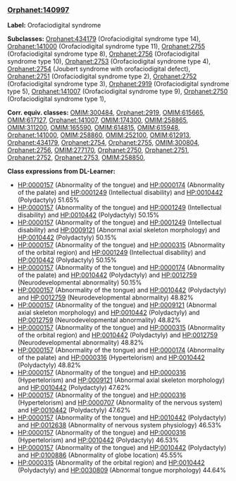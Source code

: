 
### [Orphanet:140997](http://www.orpha.net/ORDO/Orphanet_140997)
**Label:** Orofaciodigital syndrome

**Subclasses:** [Orphanet:434179](http://www.orpha.net/ORDO/Orphanet_434179) (Orofaciodigital syndrome type 14), [Orphanet:141000](http://www.orpha.net/ORDO/Orphanet_141000) (Orofaciodigital syndrome type 11), [Orphanet:2755](http://www.orpha.net/ORDO/Orphanet_2755) (Orofaciodigital syndrome type 8), [Orphanet:2756](http://www.orpha.net/ORDO/Orphanet_2756) (Orofaciodigital syndrome type 10), [Orphanet:2753](http://www.orpha.net/ORDO/Orphanet_2753) (Orofaciodigital syndrome type 4), [Orphanet:2754](http://www.orpha.net/ORDO/Orphanet_2754) (Joubert syndrome with orofaciodigital defect), [Orphanet:2751](http://www.orpha.net/ORDO/Orphanet_2751) (Orofaciodigital syndrome type 2), [Orphanet:2752](http://www.orpha.net/ORDO/Orphanet_2752) (Orofaciodigital syndrome type 3), [Orphanet:2919](http://www.orpha.net/ORDO/Orphanet_2919) (Orofaciodigital syndrome type 5), [Orphanet:141007](http://www.orpha.net/ORDO/Orphanet_141007) (Orofaciodigital syndrome type 9), [Orphanet:2750](http://www.orpha.net/ORDO/Orphanet_2750) (Orofaciodigital syndrome type 1), 

**Corr. equiv. classes:** [OMIM:300484](http://purl.obolibrary.org/obo/OMIM_300484), [Orphanet:2919](http://www.orpha.net/ORDO/Orphanet_2919), [OMIM:615665](http://purl.obolibrary.org/obo/OMIM_615665), [OMIM:617127](http://purl.obolibrary.org/obo/OMIM_617127), [Orphanet:141007](http://www.orpha.net/ORDO/Orphanet_141007), [OMIM:174300](http://purl.obolibrary.org/obo/OMIM_174300), [OMIM:258865](http://purl.obolibrary.org/obo/OMIM_258865), [OMIM:311200](http://purl.obolibrary.org/obo/OMIM_311200), [OMIM:165590](http://purl.obolibrary.org/obo/OMIM_165590), [OMIM:614815](http://purl.obolibrary.org/obo/OMIM_614815), [OMIM:615948](http://purl.obolibrary.org/obo/OMIM_615948), [Orphanet:141000](http://www.orpha.net/ORDO/Orphanet_141000), [OMIM:258860](http://purl.obolibrary.org/obo/OMIM_258860), [OMIM:252100](http://purl.obolibrary.org/obo/OMIM_252100), [OMIM:612913](http://purl.obolibrary.org/obo/OMIM_612913), [Orphanet:434179](http://www.orpha.net/ORDO/Orphanet_434179), [Orphanet:2754](http://www.orpha.net/ORDO/Orphanet_2754), [Orphanet:2755](http://www.orpha.net/ORDO/Orphanet_2755), [OMIM:300804](http://purl.obolibrary.org/obo/OMIM_300804), [Orphanet:2756](http://www.orpha.net/ORDO/Orphanet_2756), [OMIM:277170](http://purl.obolibrary.org/obo/OMIM_277170), [Orphanet:2750](http://www.orpha.net/ORDO/Orphanet_2750), [Orphanet:2751](http://www.orpha.net/ORDO/Orphanet_2751), [Orphanet:2752](http://www.orpha.net/ORDO/Orphanet_2752), [Orphanet:2753](http://www.orpha.net/ORDO/Orphanet_2753), [OMIM:258850](http://purl.obolibrary.org/obo/OMIM_258850), 

**Class expressions from DL-Learner:**

- [HP:0000157](http://purl.obolibrary.org/obo/HP_0000157) (Abnormality of the tongue) and [HP:0000174](http://purl.obolibrary.org/obo/HP_0000174) (Abnormality of the palate) and [HP:0001249](http://purl.obolibrary.org/obo/HP_0001249) (Intellectual disability) and [HP:0010442](http://purl.obolibrary.org/obo/HP_0010442) (Polydactyly) 51.65%
- [HP:0000157](http://purl.obolibrary.org/obo/HP_0000157) (Abnormality of the tongue) and [HP:0001249](http://purl.obolibrary.org/obo/HP_0001249) (Intellectual disability) and [HP:0010442](http://purl.obolibrary.org/obo/HP_0010442) (Polydactyly) 50.15%
- [HP:0000157](http://purl.obolibrary.org/obo/HP_0000157) (Abnormality of the tongue) and [HP:0001249](http://purl.obolibrary.org/obo/HP_0001249) (Intellectual disability) and [HP:0009121](http://purl.obolibrary.org/obo/HP_0009121) (Abnormal axial skeleton morphology) and [HP:0010442](http://purl.obolibrary.org/obo/HP_0010442) (Polydactyly) 50.15%
- [HP:0000157](http://purl.obolibrary.org/obo/HP_0000157) (Abnormality of the tongue) and [HP:0000315](http://purl.obolibrary.org/obo/HP_0000315) (Abnormality of the orbital region) and [HP:0001249](http://purl.obolibrary.org/obo/HP_0001249) (Intellectual disability) and [HP:0010442](http://purl.obolibrary.org/obo/HP_0010442) (Polydactyly) 50.15%
- [HP:0000157](http://purl.obolibrary.org/obo/HP_0000157) (Abnormality of the tongue) and [HP:0000174](http://purl.obolibrary.org/obo/HP_0000174) (Abnormality of the palate) and [HP:0010442](http://purl.obolibrary.org/obo/HP_0010442) (Polydactyly) and [HP:0012759](http://purl.obolibrary.org/obo/HP_0012759) (Neurodevelopmental abnormality) 50.15%
- [HP:0000157](http://purl.obolibrary.org/obo/HP_0000157) (Abnormality of the tongue) and [HP:0010442](http://purl.obolibrary.org/obo/HP_0010442) (Polydactyly) and [HP:0012759](http://purl.obolibrary.org/obo/HP_0012759) (Neurodevelopmental abnormality) 48.82%
- [HP:0000157](http://purl.obolibrary.org/obo/HP_0000157) (Abnormality of the tongue) and [HP:0009121](http://purl.obolibrary.org/obo/HP_0009121) (Abnormal axial skeleton morphology) and [HP:0010442](http://purl.obolibrary.org/obo/HP_0010442) (Polydactyly) and [HP:0012759](http://purl.obolibrary.org/obo/HP_0012759) (Neurodevelopmental abnormality) 48.82%
- [HP:0000157](http://purl.obolibrary.org/obo/HP_0000157) (Abnormality of the tongue) and [HP:0000315](http://purl.obolibrary.org/obo/HP_0000315) (Abnormality of the orbital region) and [HP:0010442](http://purl.obolibrary.org/obo/HP_0010442) (Polydactyly) and [HP:0012759](http://purl.obolibrary.org/obo/HP_0012759) (Neurodevelopmental abnormality) 48.82%
- [HP:0000157](http://purl.obolibrary.org/obo/HP_0000157) (Abnormality of the tongue) and [HP:0000174](http://purl.obolibrary.org/obo/HP_0000174) (Abnormality of the palate) and [HP:0000316](http://purl.obolibrary.org/obo/HP_0000316) (Hypertelorism) and [HP:0010442](http://purl.obolibrary.org/obo/HP_0010442) (Polydactyly) 48.82%
- [HP:0000157](http://purl.obolibrary.org/obo/HP_0000157) (Abnormality of the tongue) and [HP:0000316](http://purl.obolibrary.org/obo/HP_0000316) (Hypertelorism) and [HP:0009121](http://purl.obolibrary.org/obo/HP_0009121) (Abnormal axial skeleton morphology) and [HP:0010442](http://purl.obolibrary.org/obo/HP_0010442) (Polydactyly) 47.62%
- [HP:0000157](http://purl.obolibrary.org/obo/HP_0000157) (Abnormality of the tongue) and [HP:0000316](http://purl.obolibrary.org/obo/HP_0000316) (Hypertelorism) and [HP:0000707](http://purl.obolibrary.org/obo/HP_0000707) (Abnormality of the nervous system) and [HP:0010442](http://purl.obolibrary.org/obo/HP_0010442) (Polydactyly) 47.62%
- [HP:0000157](http://purl.obolibrary.org/obo/HP_0000157) (Abnormality of the tongue) and [HP:0010442](http://purl.obolibrary.org/obo/HP_0010442) (Polydactyly) and [HP:0012638](http://purl.obolibrary.org/obo/HP_0012638) (Abnormality of nervous system physiology) 46.53%
- [HP:0000157](http://purl.obolibrary.org/obo/HP_0000157) (Abnormality of the tongue) and [HP:0000316](http://purl.obolibrary.org/obo/HP_0000316) (Hypertelorism) and [HP:0010442](http://purl.obolibrary.org/obo/HP_0010442) (Polydactyly) 46.53%
- [HP:0000157](http://purl.obolibrary.org/obo/HP_0000157) (Abnormality of the tongue) and [HP:0010442](http://purl.obolibrary.org/obo/HP_0010442) (Polydactyly) and [HP:0100886](http://purl.obolibrary.org/obo/HP_0100886) (Abnormality of globe location) 45.55%
- [HP:0000315](http://purl.obolibrary.org/obo/HP_0000315) (Abnormality of the orbital region) and [HP:0010442](http://purl.obolibrary.org/obo/HP_0010442) (Polydactyly) and [HP:0030809](http://purl.obolibrary.org/obo/HP_0030809) (Abnormal tongue morphology) 44.64%


